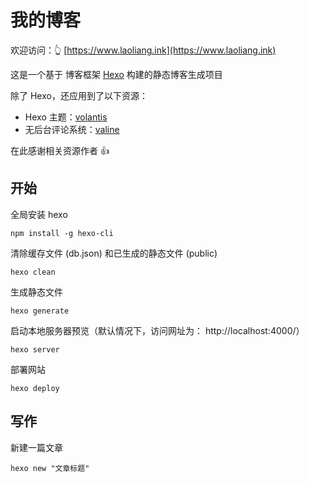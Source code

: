 # 我的博客

欢迎访问：👆 [https://www.laoliang.ink](https://www.laoliang.ink)

这是一个基于 博客框架 [Hexo](https://hexo.io/zh-cn/) 构建的静态博客生成项目

除了 Hexo，还应用到了以下资源：

- Hexo 主题：[volantis](https://volantis.js.org/)
- 无后台评论系统：[valine](https://valine.js.org/)

在此感谢相关资源作者 👍

## 开始

全局安装 hexo

```shell
npm install -g hexo-cli
```

清除缓存文件 (db.json) 和已生成的静态文件 (public)

```shell
hexo clean
```

生成静态文件

```shell
hexo generate
```

启动本地服务器预览（默认情况下，访问网址为： http://localhost:4000/）

```shell
hexo server
```

部署网站

```shell
hexo deploy
```

## 写作

新建一篇文章

```shell
hexo new "文章标题"
```

